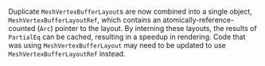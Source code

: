 Duplicate `MeshVertexBufferLayout`s are now combined into a single object, `MeshVertexBufferLayoutRef`, which contains an atomically-reference-counted (`Arc`) pointer to the layout. By interning these layouts, the results of `PartialEq` can be cached, resulting in a speedup in rendering. Code that was using `MeshVertexBufferLayout` may need to be updated to use `MeshVertexBufferLayoutRef` instead.
